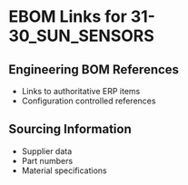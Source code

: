 # EBOM Links for 31-30_SUN_SENSORS

## Engineering BOM References
- Links to authoritative ERP items
- Configuration controlled references

## Sourcing Information
- Supplier data
- Part numbers
- Material specifications
